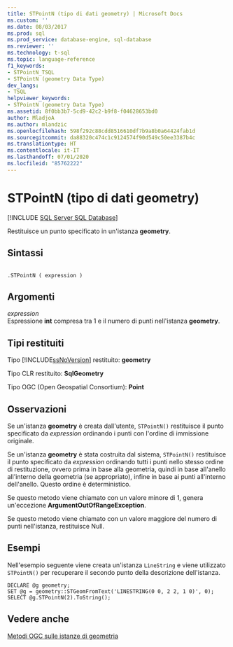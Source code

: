 ```yaml
---
title: STPointN (tipo di dati geometry) | Microsoft Docs
ms.custom: ''
ms.date: 08/03/2017
ms.prod: sql
ms.prod_service: database-engine, sql-database
ms.reviewer: ''
ms.technology: t-sql
ms.topic: language-reference
f1_keywords:
- STPointN_TSQL
- STPointN (geometry Data Type)
dev_langs:
- TSQL
helpviewer_keywords:
- STPointN (geometry Data Type)
ms.assetid: 8f0bb3b7-5cd9-42c2-b9f8-f04628653bd0
author: MladjoA
ms.author: mlandzic
ms.openlocfilehash: 598f292c88cdd8516610df7b9a8b0a64424fab1d
ms.sourcegitcommit: da88320c474c1c9124574f90d549c50ee3387b4c
ms.translationtype: HT
ms.contentlocale: it-IT
ms.lasthandoff: 07/01/2020
ms.locfileid: "85762222"
---
```

# <a name="stpointn-geometry-data-type"></a>STPointN (tipo di dati geometry)
[!INCLUDE [SQL Server SQL Database](../../includes/applies-to-version/sql-asdb.md)]

Restituisce un punto specificato in un'istanza **geometry**.
  
## <a name="syntax"></a>Sintassi  
  
```  
  
.STPointN ( expression )  
```  
  
## <a name="arguments"></a>Argomenti  
 *expression*  
 Espressione **int** compresa tra 1 e il numero di punti nell'istanza **geometry**.  
  
## <a name="return-types"></a>Tipi restituiti  
 Tipo [!INCLUDE[ssNoVersion](../../includes/ssnoversion-md.md)] restituito: **geometry**  
  
 Tipo CLR restituito: **SqlGeometry**  
  
 Tipo OGC (Open Geospatial Consortium): **Point**  
  
## <a name="remarks"></a>Osservazioni  
 Se un'istanza **geometry** è creata dall'utente, `STPointN()` restituisce il punto specificato da *expression* ordinando i punti con l'ordine di immissione originale.  
  
 Se un'istanza **geometry** è stata costruita dal sistema, `STPointN()` restituisce il punto specificato da *expression* ordinando tutti i punti nello stesso ordine di restituzione, ovvero prima in base alla geometria, quindi in base all'anello all'interno della geometria (se appropriato), infine in base ai punti all'interno dell'anello. Questo ordine è deterministico.  
  
 Se questo metodo viene chiamato con un valore minore di 1, genera un'eccezione **ArgumentOutOfRangeException**.  
  
 Se questo metodo viene chiamato con un valore maggiore del numero di punti nell'istanza, restituisce Null.  
  
## <a name="examples"></a>Esempi  
 Nell'esempio seguente viene creata un'istanza `LineString` e viene utilizzato `STPointN()` per recuperare il secondo punto della descrizione dell'istanza.  
  
```  
DECLARE @g geometry;  
SET @g = geometry::STGeomFromText('LINESTRING(0 0, 2 2, 1 0)', 0);  
SELECT @g.STPointN(2).ToString();  
```  
  
## <a name="see-also"></a>Vedere anche  
 [Metodi OGC sulle istanze di geometria](../../t-sql/spatial-geometry/ogc-methods-on-geometry-instances.md)  
  
  

